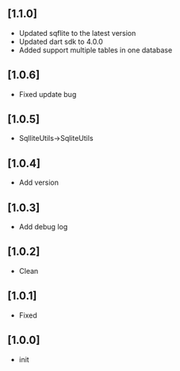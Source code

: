 ## [1.1.0]

* Updated sqflite to the latest version
* Updated dart sdk to 4.0.0
* Added support multiple tables in one database

## [1.0.6]

* Fixed update bug

## [1.0.5]

* SqlliteUtils->SqliteUtils

## [1.0.4]

* Add version

## [1.0.3]

* Add debug log

## [1.0.2]

* Clean

## [1.0.1]

* Fixed

## [1.0.0]

* init
